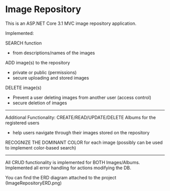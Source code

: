 # Image Repository

This is an ASP.NET Core 3.1 MVC image repository application.

Implemented:

SEARCH function
* from descriptions/names of the images

ADD image(s) to the repository
* private or public (permissions)
* secure uploading and stored images

DELETE image(s)
* Prevent a user deleting images from another user (access control)
* secure deletion of images

******************************************************************************************

Additional Functionality:
CREATE/READ/UPDATE/DELETE Albums for the registered users
* help users navigate through their images stored on the repository

RECOGNIZE THE DOMINANT COLOR for each image (possibly can be used to implement color-based search)

******************************************************************************************

All CRUD functionality is implemented for BOTH Images/Albums.
Implemented all error handling for actions modifying the DB.

You can find the ERD diagram attached to the project (ImageRepositoryERD.png)
